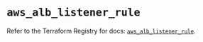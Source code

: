# `aws_alb_listener_rule`

Refer to the Terraform Registry for docs: [`aws_alb_listener_rule`](https://registry.terraform.io/providers/hashicorp/aws/5.32.1/docs/resources/alb_listener_rule).
